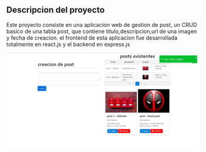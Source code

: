 ## Descripcion del proyecto 

Este proyecto consiste en una aplicacion web de gestion de post, un CRUD basico de una tabla post, que contiene titulo,descripcion,url de una imagen y fecha de creacion.
el frontend de esta aplicacion fue desarrollada totalmente en react.js y el backend en express.js

![](/pantallazo.jpg)